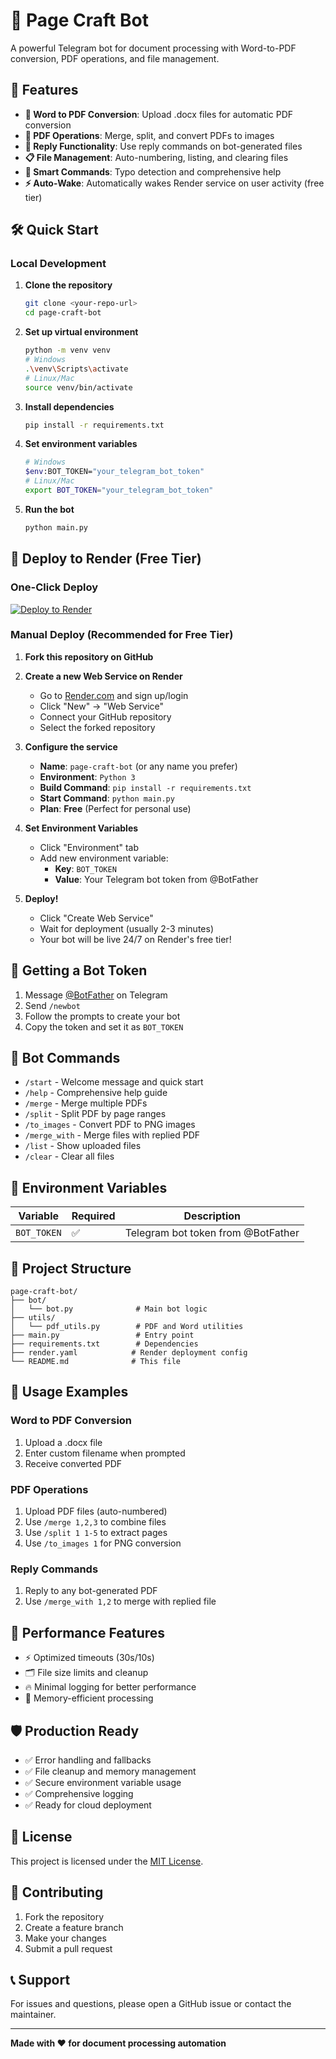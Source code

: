 # 📄 Page Craft Bot

A powerful Telegram bot for document processing with Word-to-PDF conversion, PDF operations, and file management.

## 🚀 Features

- **📝 Word to PDF Conversion**: Upload .docx files for automatic PDF conversion
- **📄 PDF Operations**: Merge, split, and convert PDFs to images
- **🔗 Reply Functionality**: Use reply commands on bot-generated files
- **📋 File Management**: Auto-numbering, listing, and clearing files
- **🎯 Smart Commands**: Typo detection and comprehensive help
- **⚡ Auto-Wake**: Automatically wakes Render service on user activity (free tier)

## 🛠️ Quick Start

### Local Development

1. **Clone the repository**
   ```bash
   git clone <your-repo-url>
   cd page-craft-bot
   ```

2. **Set up virtual environment**
   ```bash
   python -m venv venv
   # Windows
   .\venv\Scripts\activate
   # Linux/Mac
   source venv/bin/activate
   ```

3. **Install dependencies**
   ```bash
   pip install -r requirements.txt
   ```

4. **Set environment variables**
   ```bash
   # Windows
   $env:BOT_TOKEN="your_telegram_bot_token"
   # Linux/Mac
   export BOT_TOKEN="your_telegram_bot_token"
   ```

5. **Run the bot**
   ```bash
   python main.py
   ```

## 🚀 Deploy to Render (Free Tier)

### One-Click Deploy
[![Deploy to Render](https://render.com/images/deploy-to-render-button.svg)](https://render.com/deploy)

### Manual Deploy (Recommended for Free Tier)

1. **Fork this repository on GitHub**

2. **Create a new Web Service on Render**
   - Go to [Render.com](https://render.com) and sign up/login
   - Click "New" → "Web Service"
   - Connect your GitHub repository
   - Select the forked repository

3. **Configure the service**
   - **Name**: `page-craft-bot` (or any name you prefer)
   - **Environment**: `Python 3`
   - **Build Command**: `pip install -r requirements.txt`
   - **Start Command**: `python main.py`
   - **Plan**: **Free** (Perfect for personal use)

4. **Set Environment Variables**
   - Click "Environment" tab
   - Add new environment variable:
     - **Key**: `BOT_TOKEN`
     - **Value**: Your Telegram bot token from @BotFather

5. **Deploy!**
   - Click "Create Web Service"
   - Wait for deployment (usually 2-3 minutes)
   - Your bot will be live 24/7 on Render's free tier!

## 🤖 Getting a Bot Token

1. Message [@BotFather](https://t.me/botfather) on Telegram
2. Send `/newbot`
3. Follow the prompts to create your bot
4. Copy the token and set it as `BOT_TOKEN`

## 📱 Bot Commands

- `/start` - Welcome message and quick start
- `/help` - Comprehensive help guide
- `/merge` - Merge multiple PDFs
- `/split` - Split PDF by page ranges
- `/to_images` - Convert PDF to PNG images
- `/merge_with` - Merge files with replied PDF
- `/list` - Show uploaded files
- `/clear` - Clear all files

## 🔧 Environment Variables

| Variable | Required | Description |
|----------|----------|-------------|
| `BOT_TOKEN` | ✅ | Telegram bot token from @BotFather |

## 📁 Project Structure

```
page-craft-bot/
├── bot/
│   └── bot.py              # Main bot logic
├── utils/
│   └── pdf_utils.py        # PDF and Word utilities
├── main.py                 # Entry point
├── requirements.txt        # Dependencies
├── render.yaml            # Render deployment config
└── README.md              # This file
```

## 🎯 Usage Examples

### Word to PDF Conversion
1. Upload a .docx file
2. Enter custom filename when prompted
3. Receive converted PDF

### PDF Operations
1. Upload PDF files (auto-numbered)
2. Use `/merge 1,2,3` to combine files
3. Use `/split 1 1-5` to extract pages
4. Use `/to_images 1` for PNG conversion

### Reply Commands
1. Reply to any bot-generated PDF
2. Use `/merge_with 1,2` to merge with replied file

## 🚀 Performance Features

- ⚡ Optimized timeouts (30s/10s)
- 🗂️ File size limits and cleanup
- 🔥 Minimal logging for better performance
- 📱 Memory-efficient processing

## 🛡️ Production Ready

- ✅ Error handling and fallbacks
- ✅ File cleanup and memory management
- ✅ Secure environment variable usage
- ✅ Comprehensive logging
- ✅ Ready for cloud deployment

## 📄 License

This project is licensed under the [MIT License](LICENSE).

## 🤝 Contributing

1. Fork the repository
2. Create a feature branch
3. Make your changes
4. Submit a pull request

## 📞 Support

For issues and questions, please open a GitHub issue or contact the maintainer.

---

**Made with ❤️ for document processing automation**

